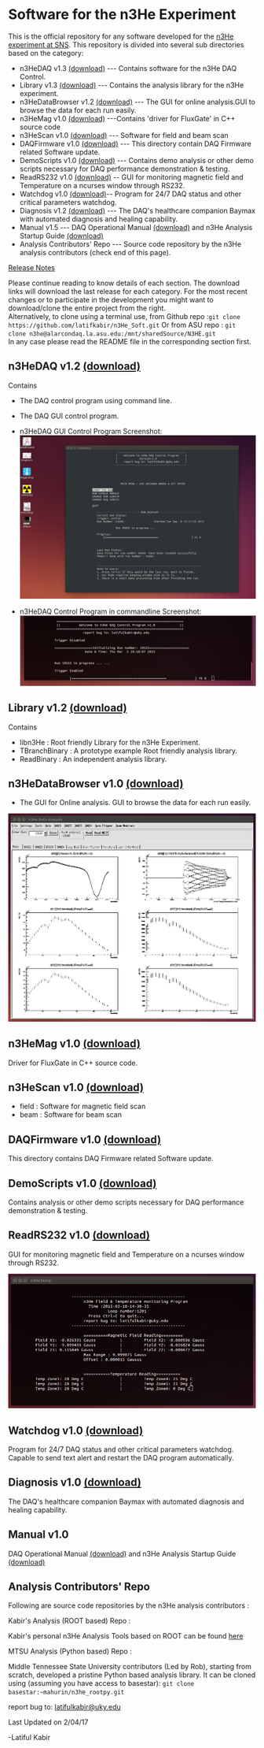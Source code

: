 Software for the n3He Experiment
================================== 
This is the official repository for any software developed for the [n3He experiment at SNS][1].
This repository is divided into several sub directories based on the category:
* n3HeDAQ v1.3 [(download)][2] --- Contains software for the n3He DAQ Control.
* Library v1.3 [(download)][3] --- Contains the analysis library for the n3He experiment.
* n3HeDataBrowser v1.2 [(download)][4] --- The GUI for online analysis.GUI to browse the data for each run easily.
* n3HeMag v1.0 [(download)][5] ---Contains 'driver for FluxGate' in C++ source code 
* n3HeScan v1.0 [(download)][6] --- Software for field and beam scan 
* DAQFirmware v1.0 [(download)][7] --- This directory contain DAQ Firmware related Software update.
* DemoScripts v1.0 [(download)][8] --- Contains demo analysis or other demo scripts necessary for DAQ performance demonstration & testing.
* ReadRS232 v1.0 [(download)][9] -- GUI for monitoring magnetic field and Temperature on a ncurses window through RS232.
* Watchdog  v1.0 [(download)][10]-- Program for 24/7 DAQ status and other critical parameters watchdog.
* Diagnosis v1.2 [(download)][11] --- The DAQ's healthcare companion Baymax with automated diagnosis and healing capability. 
* Manual v1.5 --- DAQ Operational Manual [(download)][12] and n3He Analysis Startup Guide [(download)][13]
* Analysis Contributors' Repo --- Source code repository by the n3He analysis contributors (check end of this page).


[Release Notes][14]

Please continue reading to know details of each section.
The download links will download the last release for each category. For the most recent changes or to participate in the development you might want to download/clone the entire project from the right.   
Alternatively, to clone using a terminal use, from Github repo :`` git clone https://github.com/latifkabir/n3He_Soft.git `` 
Or from ASU repo : `` git clone n3he@alarcondaq.la.asu.edu:/mnt/sharedSource/N3HE.git ``   
In any case please read the README file in the corresponding section first.  

n3HeDAQ v1.2 [(download)][2]
------------------------
Contains
   * The DAQ control program using command line.
   * The DAQ GUI control program.

* n3HeDAQ GUI Control Program Screenshot:
![](https://raw.githubusercontent.com/latifkabir/n3He_Soft/master/n3HeDAQ/n3HeDAQ_demo.png "n3HeDAQ GUI Control Program")

* n3HeDAQ Control Program in commandline Screenshot:
![](https://raw.githubusercontent.com/latifkabir/n3He_Soft/master/n3HeDAQ/n3HeDAQ_commandline.png "n3HeDAQ Control Program in commandline")


Library v1.2 [(download)][3]
------------------------
Contains
   * libn3He : Root friendly Library for the n3He Experiment.
   * TBranchBinary : A prototype example Root friendly analysis library.
   * ReadBinary : An independent analysis library.
   

n3HeDataBrowser v1.0 [(download)][4]
-------------------------------
   * The GUI for Online analysis. GUI to browse the data for each run easily.

![](https://raw.githubusercontent.com/latifkabir/n3He_Soft/master/n3HeDataBrowser/n3HeData/demo_n3HeDataBrowser.png "n3He Data Browser")


n3HeMag v1.0 [(download)][5]
-------------------------
 Driver for FluxGate in C++ source code. 


n3HeScan v1.0 [(download)][6]
--------------------------
  * field : Software for magnetic field scan
  * beam : Software for beam scan

DAQFirmware v1.0 [(download)][7]
----------------------------
This directory contains DAQ Firmware related Software update.

DemoScripts v1.0 [(download)][8]
----------------------------
Contains analysis or other demo scripts necessary for DAQ performance demonstration & testing.

ReadRS232 v1.0 [(download)][9]
---------
GUI for monitoring magnetic field and Temperature on a ncurses window through RS232.

![](https://raw.githubusercontent.com/latifkabir/n3He_Soft/master/ReadRS232/Mag&Temp/magTemp.png "Field & Temperature Display")

Watchdog v1.0 [(download)][10]
----------
Program for 24/7 DAQ status and other critical parameters watchdog. Capable to send text alert and restart the DAQ program automatically.

Diagnosis v1.0 [(download)][11]
----------
The DAQ's healthcare companion Baymax with automated diagnosis and healing capability. 

Manual v1.0 
------------
DAQ Operational Manual [(download)][12] and n3He Analysis Startup Guide [(download)][13]


Analysis Contributors' Repo 
----------------------------
Following are source code repositories by the n3He analysis contributors :

Kabir's Analysis (ROOT based) Repo :

Kabir's personal n3He Analysis Tools based on ROOT can be found [here][16]

MTSU Analysis (Python based) Repo :

Middle Tennessee State University contributors (Led by Rob), starting from scratch, developed a pristine Python based analysis library.
It can be cloned using (assuming you have access to basestar):
``git clone basestar:~mahurin/n3he_rootpy.git``
 


report bug to: latifulkabir@uky.edu

Last Updated on 2/04/17

-Latiful Kabir

[1]: http://n3he.wikispaces.com
[2]:http://raw.githubusercontent.com/latifkabir/n3HeReleases/master/n3HeDAQ.zip 
[3]:http://raw.githubusercontent.com/latifkabir/n3HeReleases/master/Library.zip
[4]:http://raw.githubusercontent.com/latifkabir/n3HeReleases/master/n3HeDataBrowser.zip
[5]:http://raw.githubusercontent.com/latifkabir/n3HeReleases/master/n3HeMag.zip
[6]:http://raw.githubusercontent.com/latifkabir/n3HeReleases/master/n3HeScan.zip
[7]:http://raw.githubusercontent.com/latifkabir/n3HeReleases/master/DAQFirmware.zip
[8]:http://raw.githubusercontent.com/latifkabir/n3HeReleases/master/DemoScripts.zip
[9]:http://raw.githubusercontent.com/latifkabir/n3HeReleases/master/ReadRS232.zip
[10]:http://raw.githubusercontent.com/latifkabir/n3HeReleases/master/Watchdog.zip
[11]:http://raw.githubusercontent.com/latifkabir/n3HeReleases/master/Diagnosis.zip
[12]:https://github.com/latifkabir/n3He_Soft/raw/master/Manual/DAQManual.pdf
[13]:https://github.com/latifkabir/n3He_Soft/raw/master/Manual/AnalysisGuide.pdf
[14]:http://raw.githubusercontent.com/latifkabir/n3HeReleases/master/ReleaseNotes
[15]:https://raw.githubusercontent.com/latifkabir/n3He_Soft/master/n3HeDAQ/n3HeDAQ_commandline.png
[16]:https://github.com/latifkabir/n3HeAnalysisTool

	 

